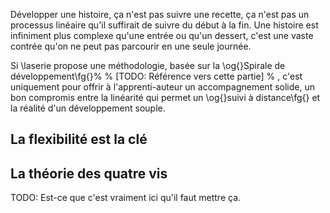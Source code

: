 <!-- Page: #494 Garder la souplesse -->

Développer une histoire, ça n'est pas suivre une recette, ça n'est pas un processus linéaire qu'il suffirait de suivre du début à la fin. Une histoire est infiniment plus complexe qu'une entrée ou qu'un dessert, c'est une vaste contrée qu'on ne peut pas parcourir en une seule journée.

Si \laserie propose une méthodologie, basée sur la \og{}Spirale de développement\fg{}%
% [TODO: Référence vers cette partie] %
, c'est uniquement pour offrir à l'apprenti-auteur un accompagnement solide, un bon compromis entre la linéarité qui permet un \og{}suivi à distance\fg{} et la réalité d'un développement souple.

## La flexibilité est la clé

## La théorie des quatre vis

<adminonly>
  TODO: Est-ce que c'est vraiment ici qu'il faut mettre ça.
</adminonly>